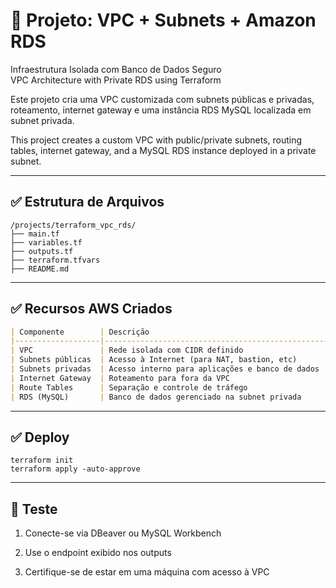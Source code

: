 # 🧩 Projeto: VPC + Subnets + Amazon RDS  
Infraestrutura Isolada com Banco de Dados Seguro  
VPC Architecture with Private RDS using Terraform

Este projeto cria uma VPC customizada com subnets públicas e privadas, roteamento, internet gateway e uma instância RDS MySQL localizada em subnet privada.

This project creates a custom VPC with public/private subnets, routing tables, internet gateway, and a MySQL RDS instance deployed in a private subnet.

---

## ✅ Estrutura de Arquivos
```
/projects/terraform_vpc_rds/
├── main.tf
├── variables.tf
├── outputs.tf
├── terraform.tfvars
├── README.md
```
---

## ✅ Recursos AWS Criados

```markdown
| Componente        | Descrição                                        |
|-------------------|--------------------------------------------------|
| VPC               | Rede isolada com CIDR definido                   |
| Subnets públicas  | Acesso à Internet (para NAT, bastion, etc)       |
| Subnets privadas  | Acesso interno para aplicações e banco de dados  |
| Internet Gateway  | Roteamento para fora da VPC                      |
| Route Tables      | Separação e controle de tráfego                  |
| RDS (MySQL)       | Banco de dados gerenciado na subnet privada      |
```
---

## ✅ Deploy
```
terraform init
terraform apply -auto-approve
```
---

## 🧪 Teste

1. Conecte-se via DBeaver ou MySQL Workbench

2. Use o endpoint exibido nos outputs

3. Certifique-se de estar em uma máquina com acesso à VPC

